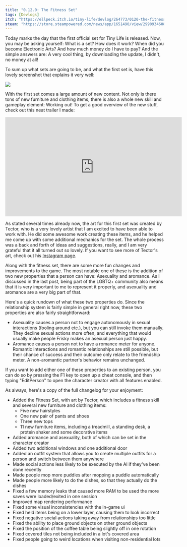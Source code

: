 ```yaml
---
title: "0.12.0: The Fitness Set"
tags: [Devlogs]
itch: "https://ellpeck.itch.io/tiny-life/devlog/264773/0120-the-fitness-set"
steam: "https://store.steampowered.com/news/app/1651490/view/2990934608186477339"
---
```


Today marks the day that the first official set for Tiny Life is released. Now, you may be asking yourself: What is a set? How does it work? When did you become Electronic Arts? And how much money do I have to pay? And the simple answers are: A very cool thing, by downloading the update, I didn't, no money at all!

To sum up what sets are going to be, and what the first set is, have this lovely screenshot that explains it very well:

![](https://img.itch.zone/aW1nLzYyOTI4MTUucG5n/original/QtKIie.png)

With the first set comes a large amount of new content. Not only is there tons of new furniture and clothing items, there is also a whole new skill and gameplay element: Working out! To get a good overview of the new stuff, check out this neat trailer I made:

<iframe width="560" height="315" src="https://www.youtube.com/embed/e86RRKPNLv0" frameborder="0" allow="accelerometer; autoplay; encrypted-media; gyroscope; picture-in-picture" allowfullscreen></iframe>

As stated several times already now, the art for this first set was created by Tector, who is a very lovely artist that I am excited to have been able to work with. He did some awesome work creating these items, and he helped me come up with some additional mechanics for the set. The whole process was a back and forth of ideas and suggestions, really, and I am very grateful that it all turned out so lovely. If you want to see more of Tector's art, check out his [Instagram page](https://www.instagram.com/tector_pixel/).

Along with the fitness set, there are some more fun changes and improvements to the game. The most notable one of these is the addition of two new properties that a person can have: Asexuality and aromance. As I discussed in the last post, being part of the LGBTQ+ community also means that it is very important to me to represent it properly, and asexuality and aromance are a very big part of that.

Here's a quick rundown of what these two properties do. Since the relationship system is fairly simple in general right now, these two properties are also fairly straightforward:

- Asexuality causes a person not to engage autonomously in sexual interactions (fooling around etc.), but you can still invoke them manually. They decline sexual actions more often, and everything that would usually make people Frisky makes an asexual person just happy.
- Aromance causes a person not to have a romance meter for anyone. Romantic interactions and romantic relationships are still possible, but their chance of success and their outcome only relate to the friendship meter. A non-aromantic partner's behavior remains unchanged.

If you want to add either one of these properties to an existing person, you can do so by pressing the F1 key to open up a cheat console, and then typing "EditPerson" to open the character creator with all features enabled.

As always, here's a copy of the full changelog for your enjoyment:

- Added the Fitness Set, with art by Tector, which includes a fitness skill and several new furniture and clothing items:
  - Five new hairstyles
  - One new pair of pants and shoes
  - Three new tops
  - 11 new furniture items, including a treadmill, a standing desk, a protein shaker and some decorative items
- Added aromance and asexuality, both of which can be set in the character creator
- Added two additional windows and one additional door
- Added an outfit system that allows you to create multiple outfits for a person and switch between them anywhere
- Made social actions less likely to be executed by the AI if they've been done recently
- Made people mop more puddles after mopping a puddle automatically
- Made people more likely to do the dishes, so that they actually do the dishes
- Fixed a few memory leaks that caused more RAM to be used the more saves were loaded/exited in one session
- Improved map rendering performance
- Fixed some visual inconsistencies with the in-game ui
- Fixed held items being on a lower layer, causing them to look incorrect
- Fixed negative social actions taking away from relationships too little
- Fixed the ability to place ground objects on other ground objects
- Fixed the position of the coffee table being slightly off in one rotation
- Fixed covered tiles not being included in a lot's covered area
- Fixed people going to weird locations when visiting non-residential lots
